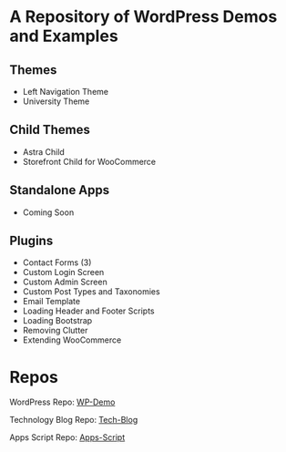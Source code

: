 # A Repository of WordPress Demos and Examples

## Themes
* Left Navigation Theme
* University Theme

## Child Themes
* Astra Child
* Storefront Child for WooCommerce

## Standalone Apps
* Coming Soon

## Plugins
* Contact Forms (3)
* Custom Login Screen
* Custom Admin Screen
* Custom Post Types and Taxonomies
* Email Template
* Loading Header and Footer Scripts
* Loading Bootstrap
* Removing Clutter
* Extending WooCommerce

# Repos

WordPress Repo:  [WP-Demo](https://github.com/maplesyrupweb/wp-demo)

Technology Blog Repo: [Tech-Blog](https://github.com/maplesyrupweb/tech-blog/)

Apps Script Repo: [Apps-Script](https://github.com/maplesyrupweb/apps-scripts)
